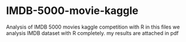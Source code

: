 # IMDB-5000-movie-kaggle
Analysis of IMDB 5000 movies kaggle competition with R
in this files we analysis IMDB dataset with R completely. my results are attached in pdf
